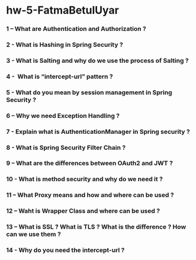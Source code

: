 # hw-5-FatmaBetulUyar
### 1 – What are Authentication and Authorization ?
### 2 - What is Hashing in Spring Security ?
### 3 - What is Salting and why do we use the process of Salting ?
### 4 -  What is “intercept-url” pattern ?
### 5 - What do you mean by session management in Spring Security ?
### 6 – Why we need Exception Handling ?
### 7 - Explain what is AuthenticationManager in Spring security ?
### 8 - What is Spring Security Filter Chain ?
### 9 – What are the differences between OAuth2 and  JWT ?
### 10 - What is method security and why do we need it ?
### 11 – What Proxy means and how and where can be used ?
### 12 – Waht is Wrapper Class and where can be used ?
### 13 – What is SSL ? What is TLS ? What is the difference ? How can we use them ?
### 14 - Why do you need the intercept-url ?












